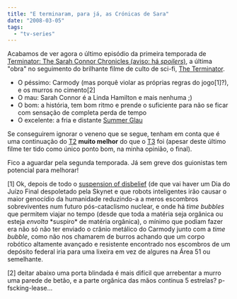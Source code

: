 ```yaml
---
title: "E terminaram, para já, as Crónicas de Sara"
date: "2008-03-05"
tags: 
  - "tv-series"
---
```


Acabamos de ver agora o último episódio da primeira temporada de [Terminator: The Sarah Connor Chronicles (aviso: há _spoilers_)](http://en.wikipedia.org/wiki/Terminator:_The_Sarah_Connor_Chronicles), a última "obra" no seguimento do brilhante filme de culto de sci-fi, [The Terminator](http://www.imdb.com/title/tt0088247/).

- O péssimo: Carmody (mas porquê violar as próprias regras do jogo\[1\]?), e os murros no cimento\[2\]
- O mau: Sarah Connor é a Linda Hamilton e mais nenhuma ;)
- O bom: a história, tem bom ritmo e prende o suficiente para não se ficar com sensação de completa perda de tempo
- O excelente: a fria e distante [Summer Glau](http://www.imdb.com/name/nm1132359/)

Se conseguirem ignorar o veneno que se segue, tenham em conta que é uma continuação do [T2](http://www.imdb.com/title/tt0103064/) **muito melhor** do que o [T3](http://www.imdb.com/title/tt0181852/) foi (apesar deste último filme ter tido como único ponto bom, na minha opinião, o final).

Fico a aguardar pela segunda temporada. Já sem greve dos guionistas tem potencial para melhorar!

\[1\] Ok, depois de todo o [suspension of disbelief](http://en.wikipedia.org/wiki/Suspension_of_disbelief#Examples_in_modern_forms_of_entertainment) (de que vai haver um Dia do Juízo Final despoletado pela Skynet e que robots inteligentes irão causar o maior genocídio da humanidade reduzindo-a a meros escombros sobreviventes num futuro pós-cataclismo nuclear, e onde há _time bubbles_ que permitem viajar no tempo (desde que toda a matéria seja orgânica ou esteja _envolta_ \*suspiro\* de matéria orgânica), o mínimo que podiam fazer era não só não ter enviado o crânio metálico do Carmody junto com a _time bubble_, como não nos chamarem de burros achando que um corpo robótico altamente avançado e resistente encontrado nos escombros de um depósito federal iria para uma lixeira em vez de algures na Área 51 ou semelhante.

\[2\] deitar abaixo uma porta blindada é mais difícil que arrebentar a murro uma parede de betão, e a parte orgânica das mãos continua 5 estrelas? p-fscking-lease...
